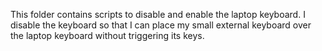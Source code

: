 This folder contains scripts to disable and enable the laptop keyboard. I disable the keyboard so that I can place my small external keyboard over the laptop keyboard without triggering its keys.
